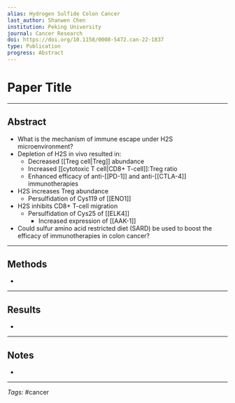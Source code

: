 ```yaml
---
alias: Hydrogen Sulfide Colon Cancer
last_author: Shanwen Chen
institution: Peking University
journal: Cancer Research
doi: https://doi.org/10.1158/0008-5472.can-22-1837
type: Publication
progress: Abstract
---
```


# Paper Title
---
## Abstract
- What is the mechanism of immune escape under H2S microenvironment?
- Depletion of H2S in vivo resulted in:
	- Decreased [[Treg cell|Treg]] abundance
	- Increased [[cytotoxic T cell|CD8+ T-cell]]:Treg ratio
	- Enhanced efficacy of anti-[[PD-1]] and anti-[[CTLA-4]] immunotherapies
- H2S increases Treg abundance
	- Persulfidation of Cys119 of [[ENO1]]
- H2S inhibits CD8+ T-cell migration
	- Persulfidation of Cys25 of [[ELK4]]
		- Increased expression of [[AAK-1]]
- Could sulfur amino acid restricted diet (SARD) be used to boost the efficacy of immunotherapies in colon cancer?

---
## Methods
- 

---
## Results
- 

---
## Notes
- 

---
_Tags:_ #cancer 